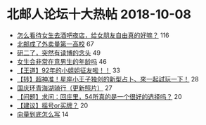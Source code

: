 # 北邮人论坛十大热帖 2018-10-08

- [怎么看待女生去酒吧夜店，给女朋友自由真的好嘛？](https://bbs.byr.cn/article/Talking/6051967) 116
- [北邮成了外卖量第一高校](https://bbs.byr.cn/article/Picture/3222802) 67
- [研二了，突然有读博的念头](https://bbs.byr.cn/article/WorkLife/1109087) 49
- [女生会非常在意男生的年龄吗](https://bbs.byr.cn/article/Feeling/3082514) 46
- [【王道】92年的小姐姐征友啦！！](https://bbs.byr.cn/article/Friends/1892599) 33
- [【转】超神准！星座小王子独创的新型占卜、來一起試玩一下！](https://bbs.byr.cn/article/Constellations/326533) 28
- [国庆环青海湖骑行（更新照片）](https://bbs.byr.cn/article/Cycling/171863) 27
- [【问题】求问：回庄里，54所真的是一个很好的选择吗？](https://bbs.byr.cn/article/Hebei/247829) 20
- [【建议】摇号or买牌？](https://bbs.byr.cn/article/AutoMotor/126973) 20
- [向量到底怎么写](https://bbs.byr.cn/article/StudyShare/187915) 14


